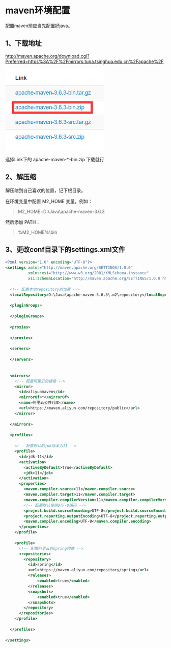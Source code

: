 # maven环境配置

配置maven前应当先配置好java。

## 1、下载地址

http://maven.apache.org/download.cgi?Preferred=https%3A%2F%2Fmirrors.tuna.tsinghua.edu.cn%2Fapache%2F

![image-20200615170204373](.img/image-20200615170204373.png)

选择Link下的 apache-maven-*-bin.zip 下载就行

## 2、解压缩

解压缩到自己喜欢的位置，记下根目录。

在环境变量中配置  M2_HOME 变量，例如：

> M2_HOME=D:\Java\apache-maven-3.6.3

然后添加 PATH：

> %M2_HOME%\bin

## 3、更改conf目录下的settings.xml文件

```xml
<?xml version="1.0" encoding="UTF-8"?>
<settings xmlns="http://maven.apache.org/SETTINGS/1.0.0"
          xmlns:xsi="http://www.w3.org/2001/XMLSchema-instance"
          xsi:schemaLocation="http://maven.apache.org/SETTINGS/1.0.0 http://maven.apache.org/xsd/settings-1.0.0.xsd">

  <!-- 配置本地repository的位置 -->
  <localRepository>D:\Java\apache-maven-3.6.3\.m2\repository</localRepository>

  <pluginGroups>

  </pluginGroups>

  <proxies>

  </proxies>

  <servers>

  </servers>


  <mirrors>
	<!-- 配置阿里云的镜像 -->
    <mirror>
      <id>aliyunmaven</id>
      <mirrorOf>*</mirrorOf>
      <name>阿里云公共仓库</name>
      <url>https://maven.aliyun.com/repository/public</url>
    </mirror>

  </mirrors>

  <profiles>

    <!-- 配置默认的jdk版本为11 -->
    <profile>
      <id>jdk-11</id>
      <activation>
        <activeByDefault>true</activeByDefault>
        <jdk>11</jdk>
      </activation>
      <properties>
        <maven.compiler.source>11</maven.compiler.source>
        <maven.compiler.target>11</maven.compiler.target>
        <maven.compiler.compilerVersion>11</maven.compiler.compilerVersion>
        <!-- 配置默认使用UTF-8编码 -->
        <project.build.sourceEncoding>UTF-8</project.build.sourceEncoding>
        <project.reporting.outputEncoding>UTF-8</project.reporting.outputEncoding>
        <maven.compiler.encoding>UTF-8</maven.compiler.encoding>
      </properties>
    </profile>

    <profile>
      <!-- 配置阿里云的spring镜像 -->
      <repositories>
        <repository>
          <id>spring</id>
          <url>https://maven.aliyun.com/repository/spring</url>
          <releases>
              <enabled>true</enabled>
          </releases>
          <snapshots>
              <enabled>true</enabled>
          </snapshots>
        </repository>
      </repositories>
    </profile>

  </profiles>

</settings>
```

